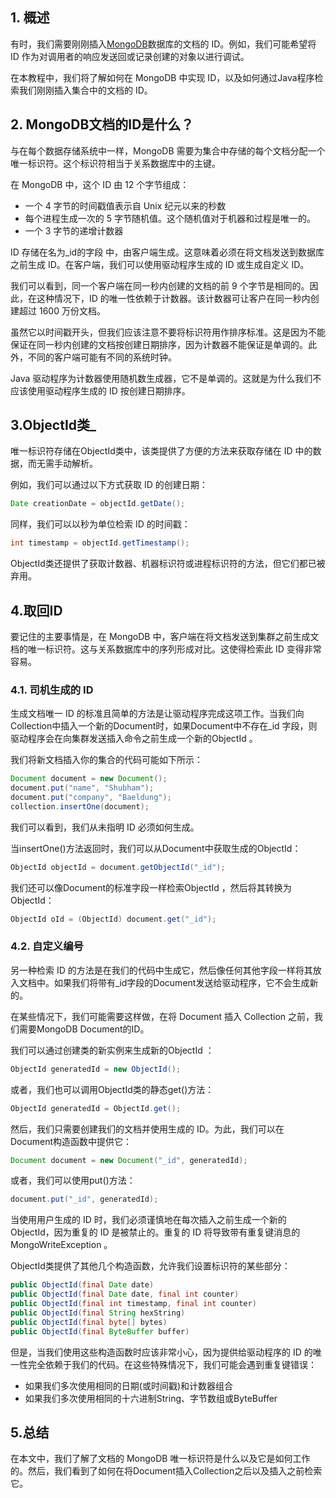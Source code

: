 ## 1. 概述

有时，我们需要刚刚插入[MongoDB](https://www.baeldung.com/java-mongodb)数据库的文档的 ID。例如，我们可能希望将 ID 作为对调用者的响应发送回或记录创建的对象以进行调试。

在本教程中，我们将了解如何在 MongoDB 中实现 ID，以及如何通过Java程序检索我们刚刚插入集合中的文档的 ID。

## 2. MongoDB文档的ID是什么？

与在每个数据存储系统中一样，MongoDB 需要为集合中存储的每个文档分配一个唯一标识符。这个标识符相当于关系数据库中的主键。

在 MongoDB 中，这个 ID 由 12 个字节组成：

-   一个 4 字节的时间戳值表示自 Unix 纪元以来的秒数
-   每个进程生成一次的 5 字节随机值。这个随机值对于机器和过程是唯一的。
-   一个 3 字节的递增计数器

ID 存储在名为_id的字段 中，由客户端生成。这意味着必须在将文档发送到数据库之前生成 ID。在客户端，我们可以使用驱动程序生成的 ID 或生成自定义 ID。

我们可以看到，同一个客户端在同一秒内创建的文档的前 9 个字节是相同的。因此，在这种情况下，ID 的唯一性依赖于计数器。该计数器可让客户在同一秒内创建超过 1600 万份文档。

虽然它以时间戳开头，但我们应该注意不要将标识符用作排序标准。这是因为不能保证在同一秒内创建的文档按创建日期排序，因为计数器不能保证是单调的。此外，不同的客户端可能有不同的系统时钟。

Java 驱动程序为计数器使用随机数生成器，它不是单调的。这就是为什么我们不应该使用驱动程序生成的 ID 按创建日期排序。

## 3.ObjectId类_

唯一标识符存储在ObjectId类中，该类提供了方便的方法来获取存储在 ID 中的数据，而无需手动解析。

例如，我们可以通过以下方式获取 ID 的创建日期：

```java
Date creationDate = objectId.getDate();
```

同样，我们可以以秒为单位检索 ID 的时间戳：

```java
int timestamp = objectId.getTimestamp();
```

ObjectId类还提供了获取计数器、机器标识符或进程标识符的方法，但它们都已被弃用。

## 4.取回ID

要记住的主要事情是，在 MongoDB 中，客户端在将文档发送到集群之前生成文档的唯一标识符。这与关系数据库中的序列形成对比。这使得检索此 ID 变得非常容易。

### 4.1. 司机生成的 ID

生成文档唯一 ID 的标准且简单的方法是让驱动程序完成这项工作。当我们向Collection中插入一个新的Document时，如果Document中不存在_id 字段，则驱动程序会在向集群发送插入命令之前生成一个新的ObjectId 。

我们将新文档插入你的集合的代码可能如下所示：

```java
Document document = new Document();
document.put("name", "Shubham");
document.put("company", "Baeldung");
collection.insertOne(document);
```

我们可以看到，我们从未指明 ID 必须如何生成。

当insertOne()方法返回时，我们可以从Document中获取生成的ObjectId：

```java
ObjectId objectId = document.getObjectId("_id");
```

我们还可以像Document的标准字段一样检索ObjectId ，然后将其转换为ObjectId：

```java
ObjectId oId = (ObjectId) document.get("_id");
```

### 4.2. 自定义编号

另一种检索 ID 的方法是在我们的代码中生成它，然后像任何其他字段一样将其放入文档中。如果我们将带有_id字段的Document发送给驱动程序，它不会生成新的。

在某些情况下，我们可能需要这样做，在将 Document 插入 Collection 之前，我们需要MongoDB Document的ID。

我们可以通过创建类的新实例来生成新的ObjectId ：

```java
ObjectId generatedId = new ObjectId();
```

或者，我们也可以调用ObjectId类的静态get()方法：

```java
ObjectId generatedId = ObjectId.get();
```

然后，我们只需要创建我们的文档并使用生成的 ID。为此，我们可以在Document构造函数中提供它：

```java
Document document = new Document("_id", generatedId);

```

或者，我们可以使用put()方法：

```java
document.put("_id", generatedId);
```

当使用用户生成的 ID 时，我们必须谨慎地在每次插入之前生成一个新的ObjectId，因为重复的 ID 是被禁止的。重复的 ID 将导致带有重复键消息的MongoWriteException 。

ObjectId类提供了其他几个构造函数，允许我们设置标识符的某些部分：

```java
public ObjectId(final Date date)
public ObjectId(final Date date, final int counter)
public ObjectId(final int timestamp, final int counter)
public ObjectId(final String hexString)
public ObjectId(final byte[] bytes)
public ObjectId(final ByteBuffer buffer)
```

但是，当我们使用这些构造函数时应该非常小心，因为提供给驱动程序的 ID 的唯一性完全依赖于我们的代码。在这些特殊情况下，我们可能会遇到重复键错误：

-   如果我们多次使用相同的日期(或时间戳)和计数器组合
-   如果我们多次使用相同的十六进制String、字节数组或ByteBuffer

## 5.总结

在本文中，我们了解了文档的 MongoDB 唯一标识符是什么以及它是如何工作的。然后，我们看到了如何在将Document插入Collection之后以及插入之前检索它。